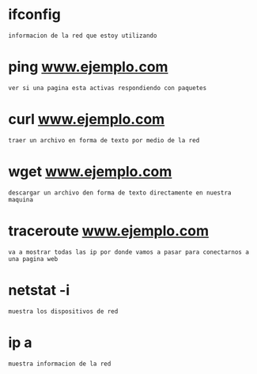 # ifconfig
    informacion de la red que estoy utilizando
# ping www.ejemplo.com
    ver si una pagina esta activas respondiendo con paquetes
# curl www.ejemplo.com
    traer un archivo en forma de texto por medio de la red
# wget www.ejemplo.com
    descargar un archivo den forma de texto directamente en nuestra maquina
# traceroute www.ejemplo.com
    va a mostrar todas las ip por donde vamos a pasar para conectarnos a una pagina web
# netstat -i
    muestra los dispositivos de red
# ip a
    muestra informacion de la red